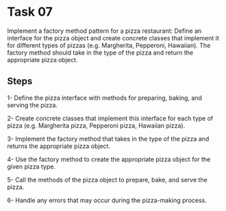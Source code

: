 # Task 07

Implement a factory method pattern for a pizza restaurant: Define an interface for the pizza object and create concrete classes that implement it for different types of pizzas (e.g. Margherita, Pepperoni, Hawaiian). The factory method should take in the type of the pizza and return the appropriate pizza object.

## Steps

1- Define the pizza interface with methods for preparing, baking, and serving the pizza.

2- Create concrete classes that implement this interface for each type of pizza (e.g.      Margherita pizza, Pepperoni pizza, Hawaiian pizza).

3- Implement the factory method that takes in the type of the pizza and returns the appropriate pizza object.

4- Use the factory method to create the appropriate pizza object for the given pizza type.

5- Call the methods of the pizza object to prepare, bake, and serve the pizza.

6- Handle any errors that may occur during the pizza-making process.
